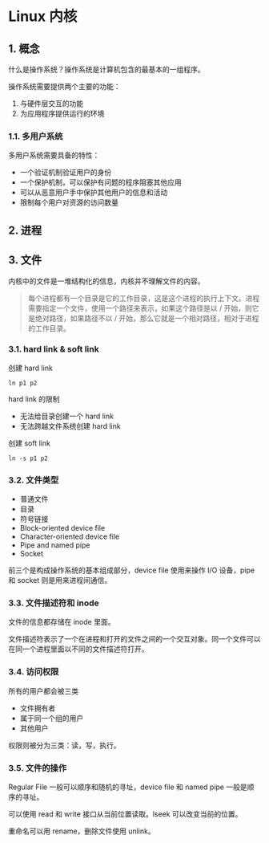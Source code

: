 # Linux 内核

## 1. 概念

什么是操作系统？操作系统是计算机包含的最基本的一组程序。

操作系统需要提供两个主要的功能：
1. 与硬件层交互的功能
2. 为应用程序提供运行的环境

### 1.1. 多用户系统

多用户系统需要具备的特性：
* 一个验证机制验证用户的身份
* 一个保护机制，可以保护有问题的程序阻塞其他应用
* 可以从恶意用户手中保护其他用户的信息和活动
* 限制每个用户对资源的访问数量

## 2. 进程

## 3. 文件

内核中的文件是一堆结构化的信息，内核并不理解文件的内容。

> 每个进程都有一个目录是它的工作目录，这是这个进程的执行上下文。进程需要指定一个文件，使用一个路径来表示，如果这个路径是以 / 开始，则它是绝对路径，如果路径不以 / 开始，那么它就是一个相对路径，相对于进程的工作目录。

### 3.1. hard link & soft link

创建 hard link

```
ln p1 p2
```

hard link 的限制
* 无法给目录创建一个 hard link
* 无法跨越文件系统创建 hard link

创建 soft link

```
ln -s p1 p2
```

### 3.2. 文件类型

* 普通文件
* 目录
* 符号链接
* Block-oriented device file
* Character-oriented device file
* Pipe and named pipe
* Socket

前三个是构成操作系统的基本组成部分，device file 使用来操作 I/O 设备，pipe 和 socket 则是用来进程间通信。


### 3.3. 文件描述符和 inode

文件的信息都存储在 inode 里面。

文件描述符表示了一个在进程和打开的文件之间的一个交互对象。同一个文件可以在同一个进程里面以不同的文件描述符打开。

### 3.4. 访问权限

所有的用户都会被三类

* 文件拥有者
* 属于同一个组的用户
* 其他用户

权限则被分为三类：读，写，执行。

### 3.5. 文件的操作

Regular File 一般可以顺序和随机的寻址，device file 和 named pipe 一般是顺序的寻址。

可以使用 read 和 write 接口从当前位置读取。lseek 可以改变当前的位置。

重命名可以用 rename，删除文件使用 unlink。